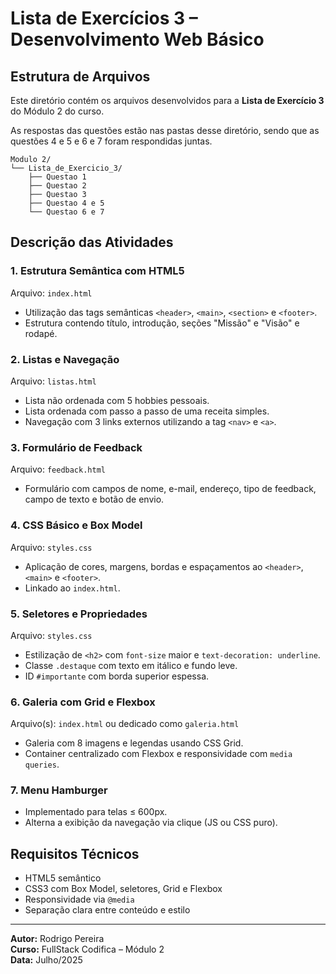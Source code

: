 
# Lista de Exercícios 3 – Desenvolvimento Web Básico

## Estrutura de Arquivos

Este diretório contém os arquivos desenvolvidos para a **Lista de Exercício 3** do Módulo 2 do curso. 

As respostas das questões estão nas pastas desse diretório, sendo que as questões 4 e 5 e 6 e 7 foram respondidas juntas.

```
Modulo 2/
└── Lista_de_Exercicio_3/
    ├── Questao 1
    ├── Questao 2
    ├── Questao 3
    ├── Questao 4 e 5
    └── Questao 6 e 7
```

## Descrição das Atividades

### 1. Estrutura Semântica com HTML5
Arquivo: `index.html`  
- Utilização das tags semânticas `<header>`, `<main>`, `<section>` e `<footer>`.
- Estrutura contendo título, introdução, seções "Missão" e "Visão" e rodapé.

### 2. Listas e Navegação
Arquivo: `listas.html`  
- Lista não ordenada com 5 hobbies pessoais.
- Lista ordenada com passo a passo de uma receita simples.
- Navegação com 3 links externos utilizando a tag `<nav>` e `<a>`.

### 3. Formulário de Feedback
Arquivo: `feedback.html`  
- Formulário com campos de nome, e-mail, endereço, tipo de feedback, campo de texto e botão de envio.

### 4. CSS Básico e Box Model
Arquivo: `styles.css`  
- Aplicação de cores, margens, bordas e espaçamentos ao `<header>`, `<main>` e `<footer>`.
- Linkado ao `index.html`.

### 5. Seletores e Propriedades
Arquivo: `styles.css`  
- Estilização de `<h2>` com `font-size` maior e `text-decoration: underline`.
- Classe `.destaque` com texto em itálico e fundo leve.
- ID `#importante` com borda superior espessa.

### 6. Galeria com Grid e Flexbox
Arquivo(s): `index.html` ou dedicado como `galeria.html`  
- Galeria com 8 imagens e legendas usando CSS Grid.
- Container centralizado com Flexbox e responsividade com `media queries`.

### 7. Menu Hamburger
- Implementado para telas ≤ 600px.
- Alterna a exibição da navegação via clique (JS ou CSS puro).

## Requisitos Técnicos
- HTML5 semântico
- CSS3 com Box Model, seletores, Grid e Flexbox
- Responsividade via `@media`
- Separação clara entre conteúdo e estilo

---

**Autor:** Rodrigo Pereira  
**Curso:** FullStack Codifica – Módulo 2  
**Data:** Julho/2025
